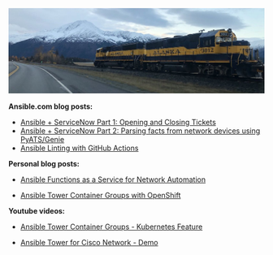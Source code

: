 ![](https://github.com/colin-mccarthy/colin-mccarthy/blob/main/train.jpg)








**Ansible.com blog posts:**

* [Ansible + ServiceNow Part 1: Opening and Closing Tickets](https://www.ansible.com/blog/ansible-servicenow-opening-and-closing-tickets)
* [Ansible + ServiceNow Part 2: Parsing facts from network devices using PyATS/Genie](https://www.ansible.com/blog/ansible-servicenow-part-2-parsing-facts-from-network-devices-using-pyats/genie)
* [Ansible Linting with GitHub Actions](https://www.ansible.com/blog/ansible-linting-with-github-actions)

**Personal blog posts:**

* [Ansible Functions as a Service for Network Automation](https://www.thenetwork.engineer/blog/ansible-functions-as-a-service)

* [Ansible Tower Container Groups with OpenShift](https://www.thenetwork.engineer/blog/ansible-tower-container-groups-with-openshift)

**Youtube videos:** 


* [Ansible Tower Container Groups - Kubernetes Feature](https://www.youtube.com/watch?v=fBNTYOovtkI&t=9s)

* [Ansible Tower for Cisco Network - Demo](https://www.youtube.com/watch?v=5xpYV_jWtLE)



